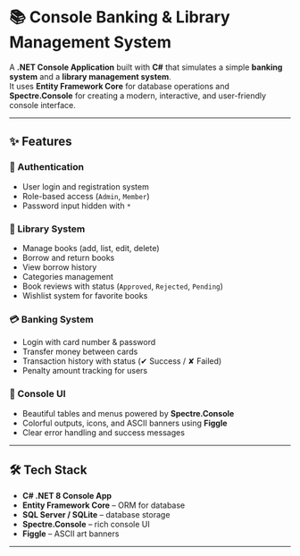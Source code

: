 # 📚 Console Banking & Library Management System

A **.NET Console Application** built with **C#** that simulates a simple **banking system** and a **library management system**.  
It uses **Entity Framework Core** for database operations and **Spectre.Console** for creating a modern, interactive, and user-friendly console interface.  

---

## ✨ Features

### 🔑 Authentication
- User login and registration system
- Role-based access (`Admin`, `Member`)
- Password input hidden with `*`

### 📖 Library System
- Manage books (add, list, edit, delete)
- Borrow and return books
- View borrow history
- Categories management
- Book reviews with status (`Approved`, `Rejected`, `Pending`)
- Wishlist system for favorite books

### 💳 Banking System
- Login with card number & password
- Transfer money between cards
- Transaction history with status (✔ Success / ✘ Failed)
- Penalty amount tracking for users

### 🎨 Console UI
- Beautiful tables and menus powered by **Spectre.Console**
- Colorful outputs, icons, and ASCII banners using **Figgle**
- Clear error handling and success messages

---

## 🛠️ Tech Stack

- **C# .NET 8 Console App**
- **Entity Framework Core** – ORM for database
- **SQL Server / SQLite** – database storage
- **Spectre.Console** – rich console UI
- **Figgle** – ASCII art banners

---


